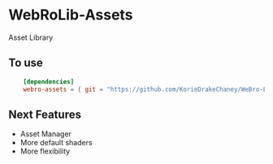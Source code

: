 
# WebRoLib-Assets
Asset Library

## To use
```  toml
    [dependencies]
    webro-assets = { git = "https://github.com/KorieDrakeChaney/WeBro-Lib/tree/main/webro-assets", branch = "main" }
```


## Next Features
- Asset Manager
- More default shaders
- More flexibility
